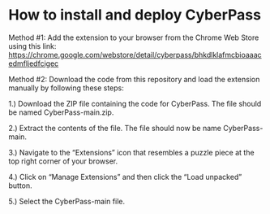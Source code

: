 # How to install and deploy CyberPass
Method #1: Add the extension to your browser from the Chrome Web Store using this link: https://chrome.google.com/webstore/detail/cyberpass/bhkdlklafmcbioaaacedmfljedfcigec

Method #2: Download the code from this repository and load the extension manually by following these steps:

1.) Download the ZIP file containing the code for CyberPass. The file should be named CyberPass-main.zip.

2.) Extract the contents of the file. The file should now be name CyberPass-main.

3.) Navigate to the “Extensions” icon that resembles a puzzle piece at the top right corner of your browser.

4.) Click on “Manage Extensions” and then click the “Load unpacked” button.

5.) Select the CyberPass-main file.
